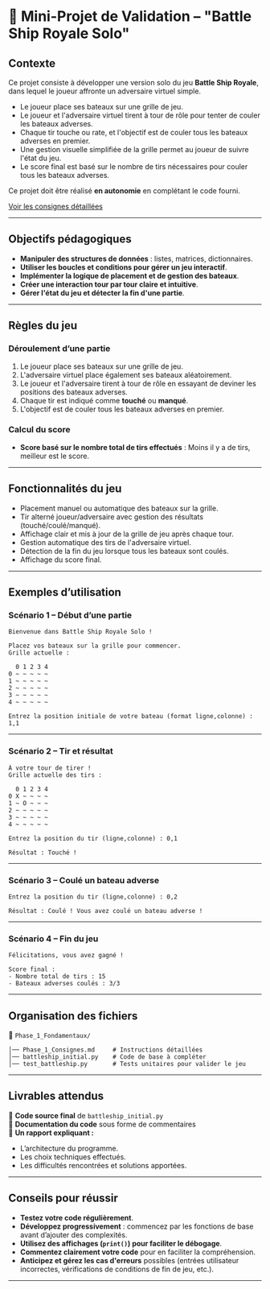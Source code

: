 # 🚢 **Mini-Projet de Validation – "Battle Ship Royale Solo"**

## **Contexte**

Ce projet consiste à développer une version solo du jeu **Battle Ship Royale**, dans lequel le joueur affronte un adversaire virtuel simple.

- Le joueur place ses bateaux sur une grille de jeu.
- Le joueur et l'adversaire virtuel tirent à tour de rôle pour tenter de couler les bateaux adverses.
- Chaque tir touche ou rate, et l'objectif est de couler tous les bateaux adverses en premier.
- Une gestion visuelle simplifiée de la grille permet au joueur de suivre l'état du jeu.
- Le score final est basé sur le nombre de tirs nécessaires pour couler tous les bateaux adverses.

Ce projet doit être réalisé **en autonomie** en complétant le code fourni.

[Voir les consignes détaillées](Phase_1_Fondamentaux/Phase_1_Consignes.md)

---

## **Objectifs pédagogiques**

- **Manipuler des structures de données** : listes, matrices, dictionnaires.
- **Utiliser les boucles et conditions pour gérer un jeu interactif**.
- **Implémenter la logique de placement et de gestion des bateaux**.
- **Créer une interaction tour par tour claire et intuitive**.
- **Gérer l'état du jeu et détecter la fin d'une partie**.

---

## **Règles du jeu**

### **Déroulement d’une partie**

1. Le joueur place ses bateaux sur une grille de jeu.
2. L'adversaire virtuel place également ses bateaux aléatoirement.
3. Le joueur et l'adversaire tirent à tour de rôle en essayant de deviner les positions des bateaux adverses.
4. Chaque tir est indiqué comme **touché** ou **manqué**.
5. L'objectif est de couler tous les bateaux adverses en premier.

### **Calcul du score**

- **Score basé sur le nombre total de tirs effectués** : Moins il y a de tirs, meilleur est le score.

---

## **Fonctionnalités du jeu**

- Placement manuel ou automatique des bateaux sur la grille.
- Tir alterné joueur/adversaire avec gestion des résultats (touché/coulé/manqué).
- Affichage clair et mis à jour de la grille de jeu après chaque tour.
- Gestion automatique des tirs de l'adversaire virtuel.
- Détection de la fin du jeu lorsque tous les bateaux sont coulés.
- Affichage du score final.

---

## **Exemples d’utilisation**

### **Scénario 1 – Début d’une partie**

```
Bienvenue dans Battle Ship Royale Solo !

Placez vos bateaux sur la grille pour commencer.
Grille actuelle :

  0 1 2 3 4
0 ~ ~ ~ ~ ~
1 ~ ~ ~ ~ ~
2 ~ ~ ~ ~ ~
3 ~ ~ ~ ~ ~
4 ~ ~ ~ ~ ~

Entrez la position initiale de votre bateau (format ligne,colonne) : 1,1
```

---

### **Scénario 2 – Tir et résultat**

```
À votre tour de tirer !
Grille actuelle des tirs :

  0 1 2 3 4
0 X ~ ~ ~ ~
1 ~ O ~ ~ ~
2 ~ ~ ~ ~ ~
3 ~ ~ ~ ~ ~
4 ~ ~ ~ ~ ~

Entrez la position du tir (ligne,colonne) : 0,1

Résultat : Touché !
```

---

### **Scénario 3 – Coulé un bateau adverse**

```
Entrez la position du tir (ligne,colonne) : 0,2

Résultat : Coulé ! Vous avez coulé un bateau adverse !
```

---

### **Scénario 4 – Fin du jeu**

```
Félicitations, vous avez gagné !

Score final :
- Nombre total de tirs : 15
- Bateaux adverses coulés : 3/3
```

---

## **Organisation des fichiers**

📂 `Phase_1_Fondamentaux/`

```
│── Phase_1_Consignes.md     # Instructions détaillées
│── battleship_initial.py    # Code de base à compléter
│── test_battleship.py       # Tests unitaires pour valider le jeu
```

---

## **Livrables attendus**

📌 **Code source final** de `battleship_initial.py`  
📌 **Documentation du code** sous forme de commentaires  
📌 **Un rapport expliquant :**

- L’architecture du programme.
- Les choix techniques effectués.
- Les difficultés rencontrées et solutions apportées.

---

## **Conseils pour réussir**

- **Testez votre code régulièrement**.
- **Développez progressivement** : commencez par les fonctions de base avant d’ajouter des complexités.
- **Utilisez des affichages (`print()`) pour faciliter le débogage**.
- **Commentez clairement votre code** pour en faciliter la compréhension.
- **Anticipez et gérez les cas d'erreurs** possibles (entrées utilisateur incorrectes, vérifications de conditions de fin de jeu, etc.).

---